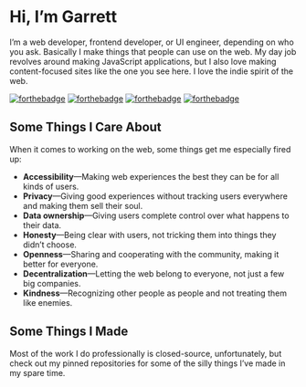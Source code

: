 # Hi, I’m Garrett

I’m a web developer, frontend developer, or UI engineer, depending on who you ask. Basically I make things that people can use on the web. My day job revolves around making JavaScript applications, but I also love making content-focused sites like the one you see here. I love the indie spirit of the web.

[![forthebadge](https://forthebadge.com/images/badges/uses-html.svg)](https://forthebadge.com)
[![forthebadge](https://forthebadge.com/images/badges/uses-css.svg)](https://forthebadge.com)
[![forthebadge](https://forthebadge.com/images/badges/uses-js.svg)](https://forthebadge.com)
[![forthebadge](https://forthebadge.com/images/badges/uses-badges.svg)](https://forthebadge.com)

## Some Things I Care About

When it comes to working on the web, some things get me especially fired up:

* **Accessibility**—Making web experiences the best they can be for all kinds of users.
* **Privacy**—Giving good experiences without tracking users everywhere and making them sell their soul.
* **Data ownership**—Giving users complete control over what happens to their data.
* **Honesty**—Being clear with users, not tricking them into things they didn’t choose.
* **Openness**—Sharing and cooperating with the community, making it better for everyone.
* **Decentralization**—Letting the web belong to everyone, not just a few big companies.
* **Kindness**—Recognizing other people as people and not treating them like enemies.

## Some Things I Made

Most of the work I do professionally is closed-source, unfortunately, but check out my pinned repositories for some of the silly things I’ve made in my spare time.


<!--
**garrettn/garrettn** is a ✨ _special_ ✨ repository because its `README.md` (this file) appears on your GitHub profile.

Here are some ideas to get you started:

- 🔭 I’m currently working on ...
- 🌱 I’m currently learning ...
- 👯 I’m looking to collaborate on ...
- 🤔 I’m looking for help with ...
- 💬 Ask me about ...
- 📫 How to reach me: ...
- 😄 Pronouns: ...
- ⚡ Fun fact: ...
-->

